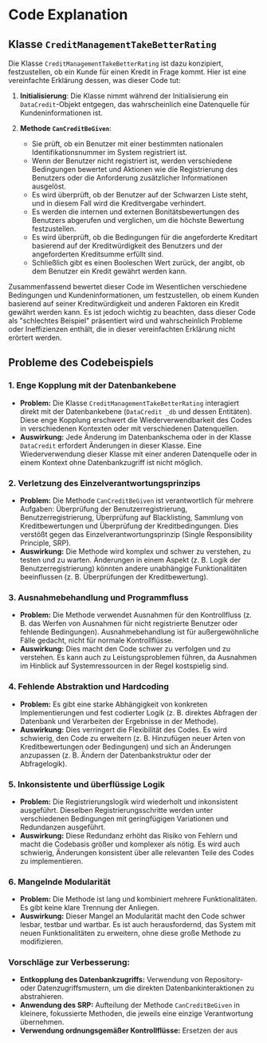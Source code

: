 # Code Explanation

## Klasse `CreditManagementTakeBetterRating`

Die Klasse `CreditManagementTakeBetterRating` ist dazu konzipiert, festzustellen, ob ein Kunde für einen Kredit in Frage kommt. Hier ist eine vereinfachte Erklärung dessen, was dieser Code tut:

1. **Initialisierung**: Die Klasse nimmt während der Initialisierung ein `DataCredit`-Objekt entgegen, das wahrscheinlich eine Datenquelle für Kundeninformationen ist.

2. **Methode `CanCreditBeGiven`**:
    - Sie prüft, ob ein Benutzer mit einer bestimmten nationalen Identifikationsnummer im System registriert ist.
    - Wenn der Benutzer nicht registriert ist, werden verschiedene Bedingungen bewertet und Aktionen wie die Registrierung des Benutzers oder die Anforderung zusätzlicher Informationen ausgelöst.
    - Es wird überprüft, ob der Benutzer auf der Schwarzen Liste steht, und in diesem Fall wird die Kreditvergabe verhindert.
    - Es werden die internen und externen Bonitätsbewertungen des Benutzers abgerufen und verglichen, um die höchste Bewertung festzustellen.
    - Es wird überprüft, ob die Bedingungen für die angeforderte Kreditart basierend auf der Kreditwürdigkeit des Benutzers und der angeforderten Kreditsumme erfüllt sind.
    - Schließlich gibt es einen Booleschen Wert zurück, der angibt, ob dem Benutzer ein Kredit gewährt werden kann.

Zusammenfassend bewertet dieser Code im Wesentlichen verschiedene Bedingungen und Kundeninformationen, um festzustellen, ob einem Kunden basierend auf seiner Kreditwürdigkeit und anderen Faktoren ein Kredit gewährt werden kann. Es ist jedoch wichtig zu beachten, dass dieser Code als "schlechtes Beispiel" präsentiert wird und wahrscheinlich Probleme oder Ineffizienzen enthält, die in dieser vereinfachten Erklärung nicht erörtert werden.


## Probleme des Codebeispiels

### 1. Enge Kopplung mit der Datenbankebene
- **Problem:** Die Klasse `CreditManagementTakeBetterRating` interagiert direkt mit der Datenbankebene (`DataCredit _db` und dessen Entitäten). Diese enge Kopplung erschwert die Wiederverwendbarkeit des Codes in verschiedenen Kontexten oder mit verschiedenen Datenquellen.
- **Auswirkung:** Jede Änderung im Datenbankschema oder in der Klasse `DataCredit` erfordert Änderungen in dieser Klasse. Eine Wiederverwendung dieser Klasse mit einer anderen Datenquelle oder in einem Kontext ohne Datenbankzugriff ist nicht möglich.

### 2. Verletzung des Einzelverantwortungsprinzips
- **Problem:** Die Methode `CanCreditBeGiven` ist verantwortlich für mehrere Aufgaben: Überprüfung der Benutzerregistrierung, Benutzerregistrierung, Überprüfung auf Blacklisting, Sammlung von Kreditbewertungen und Überprüfung der Kreditbedingungen. Dies verstößt gegen das Einzelverantwortungsprinzip (Single Responsibility Principle, SRP).
- **Auswirkung:** Die Methode wird komplex und schwer zu verstehen, zu testen und zu warten. Änderungen in einem Aspekt (z. B. Logik der Benutzerregistrierung) könnten andere unabhängige Funktionalitäten beeinflussen (z. B. Überprüfungen der Kreditbewertung).

### 3. Ausnahmebehandlung und Programmfluss
- **Problem:** Die Methode verwendet Ausnahmen für den Kontrollfluss (z. B. das Werfen von Ausnahmen für nicht registrierte Benutzer oder fehlende Bedingungen). Ausnahmebehandlung ist für außergewöhnliche Fälle gedacht, nicht für normale Kontrollflüsse.
- **Auswirkung:** Dies macht den Code schwer zu verfolgen und zu verstehen. Es kann auch zu Leistungsproblemen führen, da Ausnahmen im Hinblick auf Systemressourcen in der Regel kostspielig sind.

### 4. Fehlende Abstraktion und Hardcoding
- **Problem:** Es gibt eine starke Abhängigkeit von konkreten Implementierungen und fest codierter Logik (z. B. direktes Abfragen der Datenbank und Verarbeiten der Ergebnisse in der Methode).
- **Auswirkung:** Dies verringert die Flexibilität des Codes. Es wird schwierig, den Code zu erweitern (z. B. Hinzufügen neuer Arten von Kreditbewertungen oder Bedingungen) und sich an Änderungen anzupassen (z. B. Ändern der Datenbankstruktur oder der Abfragelogik).

### 5. Inkonsistente und überflüssige Logik
- **Problem:** Die Registrierungslogik wird wiederholt und inkonsistent ausgeführt. Dieselben Registrierungsschritte werden unter verschiedenen Bedingungen mit geringfügigen Variationen und Redundanzen ausgeführt.
- **Auswirkung:** Diese Redundanz erhöht das Risiko von Fehlern und macht die Codebasis größer und komplexer als nötig. Es wird auch schwierig, Änderungen konsistent über alle relevanten Teile des Codes zu implementieren.

### 6. Mangelnde Modularität
- **Problem:** Die Methode ist lang und kombiniert mehrere Funktionalitäten. Es gibt keine klare Trennung der Anliegen.
- **Auswirkung:** Dieser Mangel an Modularität macht den Code schwer lesbar, testbar und wartbar. Es ist auch herausfordernd, das System mit neuen Funktionalitäten zu erweitern, ohne diese große Methode zu modifizieren.

### Vorschläge zur Verbesserung:
- **Entkopplung des Datenbankzugriffs:** Verwendung von Repository- oder Datenzugriffsmustern, um die direkten Datenbankinteraktionen zu abstrahieren.
- **Anwendung des SRP:** Aufteilung der Methode `CanCreditBeGiven` in kleinere, fokussierte Methoden, die jeweils eine einzige Verantwortung übernehmen.
- **Verwendung ordnungsgemäßer Kontrollflüsse:** Ersetzen der aus

